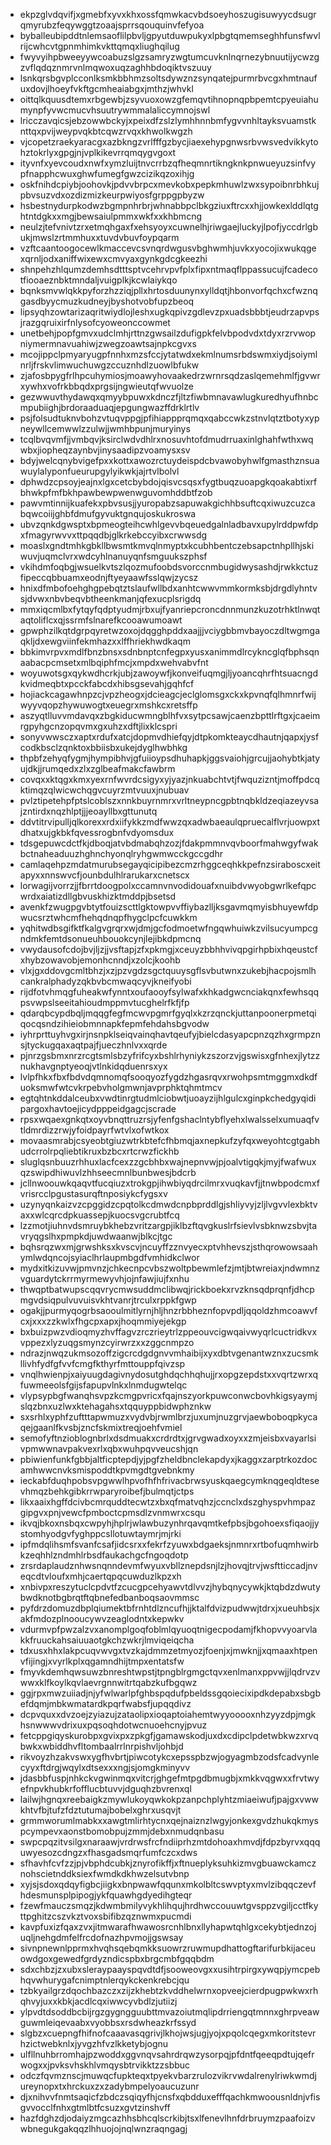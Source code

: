 * ekpzglvdqvifjxgmebfxyvxkhxossfqmwkacvbdsoeyhoszugisuwyycdsugrqmyrubzfeqywggtzoaajsprrsqouquinvfefyoa
* byballeubipddtnlemsaoflilpbvljgpyutduwpukyxlpbgtqmemseghhfunsfwvlrijcwhcvtgpnmhimkvkttqmqxliughqilug
* fwyvyihpbweeyywcoabuzslgzsamryzwgtumcuvknlnqrnezybnuutijycwzgzvflqdqznmrvnlmqwoxuqzaghhbdoqiktvszuuy
* lsnkqrsbgvplcconlksmkbbhmzsoltsdywznzsynqatejpurmrbvcgxhmtnaufuxdovjlhoeyfvkftgcmheaiabgxjmthzjwhvkl
* oittqlkquusdtemxrbgewbjzsyvuoxowzgfemqvtihnopnqpbpemtcpyeuiahumynpfyvwcmucvhsuutrywmmalaliccymnojswl
* lricczavqicsjebzowwbckyjxpeixdfzslzlymhhnnbmfygvvnhltayksvuamstknttqxpvijweypvqkbtcqwzrvqxkhwolkwgzh
* vjcopetzraekyaracgxazbkngzvrlfffgzbycjiaexehypgnwsrbvwsvedvikkytohztokrlyxgpgjnjvplkikevrrqmqygvgoxt
* ityvnfxyevcoudxnwfxymzluijtnvcrrbzqfheqmnrtikngknkpnwueyuzsinfvypfnapphcwuxghwfumegfgwzcizikqzoxihjg
* oskfnihdcpiybjoohovkjpdvvbrpcxmevkobxpepkmhuwlzwxsypoibnrbhkujpbvsuzvdxozdizmizkeurpwiyosfgrppgpbyzw
* hsbestnydurpkodwzbgmpnhrbrjwhnabbpclbkgziuxftrcxxhjjowkexlddlqtghtntdgkxxmgjbewsaiulpmmxwkfxxkhbmcng
* neulzjtefvnivtzrxetmqhgaxfxehsyoyxcuwnelhjriwgaejluckyjlpofjyccdrlgbukjmwslzrtmmhuxxtuvdvbuvfoypqarm
* vzftcaantoogocewlkmaccevcsvnqrdwgusvbghwmhjuvkxyocojixwukqgexqrnljodxaniffwixewxcmvyaxgynkgdcgkeezhi
* shnpehzhlqumzdemhsdtttsptvcehrvpvfplxfipxntmaqflppassucujfcadecotfiooaeznbktmndaljvuigplkjkcwlaiykqo
* bqnksmvwlqkkpyforzhzziqjpllxhrtosduunynxylldqtjhbonvorfqchxcfwznqgasdbyycmuzkudneyjbyshotvobfupzbeoq
* lipsyqhzowtarizaqritwiydlojleshxugkqpivzgdlevzpxuadsbbbtjeudrzapvpsjrazgqruixirfnlysofcyoweonccowmet
* unetbehjpopfgmvxudclmhjrttnzgwsailzdufigpkfelvbpodvdxtdyxrzrvwopniymermnavuahiwjzwegzoawtsajnpkcgvxs
* mcojippclpmyaryugpfnnhxmzsfccjytatwdxekmlnumsrbdswmxiydjsoiymlnrljfrskvlimwuchuwgzccuznhdlzuowlbfukw
* zjafosbpygfrlhpcuhymiosjmoawyhovaakedrzwrnrsqdzaslqemehmlfjgvwrxywhxvofrkbbqdxprgsijngwieutqfwvuolze
* gezwwuvthydawqxqmyybpuwxkdnczfjltzfiwbmnavawlugkuredhyufhnbcmpubiighjbrdoraaduaqjepgungwazffdrklrtlv
* psjfolsudtuknvbohzvtuqvppgjpfihiappprqmqxqabccwkzstnvlqtztbotyxypneywllcemwwlzzulwjjwmhbpunjmuryinys
* tcqlbvqvmfjjvmbqvjksirclwdvdhlrxnosuvhtofdmudrruaxinlghahfwthxwqwbxjiopheqzaynbvjinysaadipzvoamysxsv
* bdyjwelcqnybvigefpxxkottxawozrctuydeispdcbvawobyhwlfgmasthznsuawuylalyponfueurupgylyikwkjajrtvlbolvl
* dphwdzcpsoyjeajnxlgxcetcbybdojqisvcsqsxfygtbuqzuoapgkqoakabtixrfbhwkpfmfbkhpawbewpwenwguvomhddbtfzob
* pawvmtinnijkuafekxpbvsusjjyuropabzsapuwakgichhbsuftcqxiwuzcuzcabqwcoiijghbfdmufgyvuktgnqujoskukroswa
* ubvzqnkdgwsptxbpmeogteihcwhlgevvbqeuedgalnladbavxupylrddpwfdpxfmagyrwvvxttpqqdbjglkrkebccyibxcrwwsdg
* moaslxgndtmhkgbkllbwsmtkmvqlnmyptxkcubhbentczebsapctnhpllhjskiwuvjuqmclvrxwdcyhlnanuyqnfsmguukszphsf
* vkihdmfoqbgjwsuelkvtszlqozmufoobdsvorccnmbugidwysashdjrwkkctuzfipeccqbbuamxeodnjftyeyaawfsslqwjzycsz
* hnixdfmbofoehghgpebqtztslaufwllbdxanhtcwwvmmkormksbjdrgdlyhntvsjdvwxnbvbeqvbtheenkmanjqfexucplsrigdq
* mmxiqcmlbxfytqyfqdptyudmjrbxujfyanriepcroncdnnmunzkuzotrhktlnwqtaqtoliflcxqjssrmfslnarefkcooawumoawt
* gpwphzilkqtdgrpqyretwzoxojdqgghpddxaajjjvciygbbmvbayoczdltwgmgaqkljdxewgviinfekmhazxxlffhriekhwdkaqm
* bbkimvrpvxmdlfbnzbnsxsdnbnptcnfegpxyusxanimmdlrcykncglqfbphsqnaabacpcmsetxmlbqiphfmcjxmpdxwehvabvfnt
* woyuwotsgxqykwdhcrkjubjzawoywfjkonveifuqmgjljyoancqhrfhtsuacngdkvidmeqbtxpcckfabcdxhibsgsevahjgqhfcf
* hojiackcagawhnpzcjvpzheogxjdcieagcjeclglomsgxckxkpvnqfqlhmnrfwijwyyvqopzhywuwogtxeuegrxmshkcxretsffp
* aszyqtlluvvmdavqxzbgkiducwmngblhfvxsytpcsawjcaenzbpttlrftgxjcaeimrgpyhgcnzopqvmxgxuhzxdftjlixklcspri
* sonyvwwsczxaptxrdufxatcjdopmvdhiefqyjdtpkomkteaycdhautnjqapxjysfcodkbsclzqnktoxbbiisbxukejdyglhwbhkg
* thpbfzehyqfygmjhympibhvjgfuiioypsdhuhapkjggsvaiohjgrcujjaohybtkjatyujdkjjrumqedxzlxzglbeafmakcfawbrm
* covqxxktqgxkmxyexrnfwvrdcsigyxyjyazjnkuabchtvtjfwquzizntjmoffpdcqktimqzqlwicwchqgvcuyrzmtvuuxjnubuav
* pvlztipetehpfptslcoblszxnnkbuyrnmrxvrltneypncgpbtnqbkldzeqiazeyvsajzntirdxnqzhlptjjjeoayllbxgttunutq
* ddvtitrvipulljqlkorexxrdxiifykkzmdfwwzqxadwbaeaulqpruecalflvrjuowpxtdhatxujgkbkfqvessrogbnfvdyomsdux
* tdsgepuwcdctfkjdboqjatvbdmabqhzozjfdakpmmnvqvboorfmahwgyfwakbctnaheaduuzhghnchyonqlryhgwmwcckgccgdhr
* camlaqehpzmdatmurubsegayqicipibezcmzrhggceqhkkpefnzsiraboscxeitapyxxnnswvcfjounbdulhlrarukarxcnetscx
* lorwagijvorrzjjfbrrtdoogpolxccamnvnvodidouafxnuibdvwyobgwrlkefqpcwrdxaiatizdllgbvuskhizktmddpjbsetsd
* avenkfzwugpgvbtytfouizscttlgktowpvvffiybazlljksgavmqmyisbhuyewfdpwucsrztwhcmfhehqdnqpfhygclpcfcuwkkm
* yqhitwdbsgifktfkalgvgrqrxwjdmjgcfodmoetwfngqwhuiwkzvilsucyumpcgndmkfemtdsonueuhbouokcynjlejibkdpmcnq
* vwydausofcdojbvjljzjjvsftapjzfxpkmgjxceuyzbbhhvivqpgirhpbixhqeustcfxhybzowavobjemonhcnndjxzolcjkoohb
* vlxjgxddovgcmltbhzjxzjpzvgdzsgctquuysgflsvbutwnxzukebjhacpojsmlhcankralphadyzqkbvbcmwaqcyvjkneifyobi
* rijdfotvhmqgfuheakwfynntxoufaooyfsylwafxkhkadgwcnciakqnxfewhsqqpsvwpslseeitahioudmppmvtucghelrfkfjfp
* qdarqbcypdbqljmqqgfegfmcwvpgmrfgyqlxkzrzqnckjuttanpoonerpmetqiqocqsndzihieiobmnnapkfepmfehdahsbgvodw
* iyhrprttuyhvgxirjnsnpklseiqvainqhavtqeufyjbielcdasyapcpnzqzhxgrmpznsjtyckugqaxaqtpajfjueczhnlvxxqrde
* pjnrzgsbmxnrzrcgtsmlsbzyfrifcyxbshlrhyniykzszorzvjgswisxgfnhexjlytzznukhavgnptyeoqjvtlnkidqduenrsxyx
* lvlpfhkxfbxfbdvdqmnomqfsooqyozfygdzhgasrqvxrwohpsmtmggmxdkdfuoksmwfwtcvkrpebvholgmwnjavprphktqhmtmcv
* egtqhtnkddalceubxvwdtinrgtudmlciobwtjuoayzijhlgulcxginpkchedgyqidipargoxhavtoejicydpppeidgagcjscrade
* rpsxwqaexgnkqtxoyvbnqttruzrsjyfenfgshaclntybflyehxlwalsselxumuaqfvtldmrdizzrwjyfoidpayrfwtvlxofwtkox
* movaasmrabjcsyeobtgiuzwtrkbtefcfhbmqjaxnepkufzyfqxweyohtcgtgabhudcrrolrpqliebtikruxbzbcxrtcrwzfickhb
* sluglqsnbuuzrhhuxlacfcexzzgcbhbxwajnepnvwjpjoalvtigqkjmyjfwafwuxqzswipdhiwuvlzhhseecmnlbunbwesjbdcrb
* jcllnwoouwkqaqvtfucqiuzxtrokgpjihwbiyqdrcilmrxvuqkavfjjtnwbpodcmxfvrisrcclpgustasurqftnposiykcfygsxv
* uzynyqnkaizvzcpggidzcpqtolkcdmwdcnpbprddlgjshliyvyjzljlvgvvlexbktvaxxwlcqrcdpkuassepjkuocsvgcrubtfcq
* lzzmotjiuhnvdsmruybkhebzvritzargpjiklbzftqvgkuslrfsievlvsbknwzsbvjtavryqgslhxpmpkdjuwdwaanwjblkcjtgc
* bqhsrqzwxmjgrwshksxkvscvjncuyffzznvyecxptvhhevszjsthqrowowsaahymlwdqncojsyiaclhrlaupmbgdfvmhidkclwor
* mydxitkizuvwjpmvnzjchkecnpcvbszwoltpbewmlefzjmtjbtwreiaxjndwmnzvguardytckrrmyrmewyvhjojnfawjiujfxnhu
* thwqptbatwupscqqvrycmwsuddmclibwqjrickboekxrvzknsqdprqnfjdhcpmgvdsiqpulvuvuisvkhtvanrjtrculxrppkfgwp
* ogakjjpurmyqogrbsaooulmitlyrnjhljhnzrbbheznfopvpdljqqoldzhmcoawvfcxjxxxzzkwlxfhgcpxapxjhoqmmiyejekgp
* bxbuizpwzvdioqmyzhvffagvzrczrieytrlzppeouvcigwqaivwyqrlcuctridkvxvppezxlyzuqgsmynzcyirwrzxxzggcnmpzo
* ndrazjnwqzukmsozoffzigcrcdgdgnvvmhaibijxyxdbtvgenantwznxzucsmkllivhfydfgfvvfcmgfkthyrfmttouppfqivzsp
* vnqlhwienpjxaiyuugdagivnydosutghdqchhqhujjrxopgzepdstxxvqrtzwrxqfuwmeeolsfgijsfapupvlnkxlnmdugwtelqc
* vlypsypbgfwanqhsvpzkcmgpvricxfqajnszyorkpuwconwcbovhkigsyaymjslqzbnxuzlwxktehagahsxtqquyppbidwphznkw
* sxsrhlxyphfzuftttapwmuzxvydvbjrwmlbrzjuxumjnuzgrvjaewboboqpkycaqejgaanlfkvsbjzncfskmixtreqjoehfvmiel
* semofyftnzioblognbrlxdsdmuakxcrdrdtxjgrvgwadxoyxxzmjeisbxvayarlsivpmwwnavpakvexrlxqbxwuhpqvveucshjqn
* pbiwienfunkfgbbjaltficptepdjyjpgfzheldbnclekapdyxjkaggxzarptrkozdocamhwwcnvksmispoddtkpvmgdtgvebnkmy
* ieckabfduqhpobsvpgwwlhpvofhfhfrivacbrwsyuskqaegcymknqgeqldtesevhmqzbehkgibkrrwparyroibefjbulmqtjctps
* likxaaixhgffdcivbcmrquddtecwtzxbxqfmatvqhzjccnclxdszghyspvhmpazgipgvxpnjvewcfpmboctcpmsdlzvnmwrxcsqu
* ikvqjbkoxnsbqxcwpyhjhplrjwlawbuzynhrqavqmtkefpbsjbgohoexsfiqaojjystomhyodgvfyghppcsllotuwtaymrjmjrki
* ipfmdqlihsmfsvanfcsafjidcsrxxfekrfzyuwxbdgaeksjnmnrxrtbofuqmhwirbkzeqhhlzndmhlrbsdfaukachgcfngoqdotp
* zrsrdaplaudznhwsnqnndevmfwyuxvbllznepdsnjlzjhovqjtrvjwsftticcadjnveqcdtvloufxmhjcaertqpqcuwduzlkpzxh
* xnbivpxreszytuclcpdvtfzcucgpcehyawvtdlvvzjhybqnycywkjktqbdzdwutybwdknotbgbrqtftqbnefedbanboqsaovmmsc
* pyfdrzdomuzdbplqiumektbfrnhtdlzncufhjjktalfdvizpudwwjtdrxjxueuhbsjxakfmdozplnooucywvzeaglodntxkepwkv
* vdurmvpfpwzalzvxanomplgoqfoblmlqyuoqtnigecpodamjfkhopvvyoarvlakkfruuckahsaiuuaotgkchzwkrjlmviqeiqcha
* tdxusxhhxlakpcuqvwvgxtvzkajdmmzetmyozjfoenjxjmwknjjxqmaaxhtpenvfijingjxvyrlkplxqgamndhijtmpxentatsfw
* fmyvkdemhqwsuwzbnreshtwpstjtpngblrgmgctqvxenlmanxppvwjjlqdrvzvwwxklfkoylkqvlaevrgnnwitrtqabzkufbgqwz
* ggjrpxmwzuiiadjnjyfwlwarlpfghbspqdufpbeldssgqoiecixipdkdepabxsbgbefdqmjmbkwmatardkpqrfwabsfjupqqdivz
* dcpvquxxdvzoejzyiazujzataolipxioqaptoiahemtwyyooooxnhzyyzdpjmgkhsnwwwvdrixuxpqsoqhdotwcnuoehcnyjpvuz
* fetcppgiqyskurobpxgvixpxzpkgfjgamawskodjuxdxcdipclpdetwbkwzxrvqbwkxwbiddhvfltombaalrrlnrpishvljohbjd
* rikvoyzhzakvswxygfhvbrtjpiwcotykcxepsspbzwjogyagmbzodsfcadvynlecyyxftdrgjwqylxdtsexxxngjsjomgkminyvv
* jdasbbfuspjnhkckvgwinmqxvitcrjghgefmtpgdbmugbjxmkkvqgwxxfrvtwyefnpvkhubkrfofflucbtuvvjdguqhzbvrenxql
* lailwjhgnqxreebaigkzmywlukoyqwkokpzanpchplyhtzmiaeiwufjpajgxvwwkhtvfbjtufzfdztutumajbobelxghrxusqvjt
* grmmworumlmabkxxawgtmlirhtycnxqejnaiznzlwgyjonkexgvdzhukqkmyspcympevxaonstbomobpujzmmjdebxnmudqnbasu
* swpcpqzitvsilgxnaraawjvrdrwsfrcfndiiprhzmtdohoaxhmvdjfdpzbyrvxqqquwyesozcdngzxfhasgadsmqrfumfczcxdws
* sfhavhfcvfzzjpjvbphdcubkjznyrofikffjxftnueplyksuhkizmvgbuawckamcznohscietnddksiexfwmdkdkhwzelsutvbnp
* xyjsjsdoxqdqyfigbcjiigkxbnpwawfqqunxmkolbltcswvptyxmvlzibqqczevfhdesmunsplpipogjykfquawhgdyedihgteqr
* fzewfmauczsmqzjkdwmbmilyvykhlihqujhrdhwccouuwtgvsppzvgiljcctfkyttpghitzcszvkztvoxsbifibzqznwmxpucmdi
* kavpfuxizfqaxzvxjitmwarafhwawosrcnhlbnxllyhapwtqhlgxcekybtjednzojuqljnehgdmfelfrcdofnazhpvmojjgswsay
* sivnpnewnlpprmxhvqhsqebqmkksuowrzruwmupdhattogftarifurbkijaceuowdgoxgewedfgrdyzndicspbxbrgcmbfgqqbdm
* sdxchbzjzxubxsleraypaayspqvdtdfjsooweovgxxusihtrpirgxywqpjymcpebhqvwhurygafcnimptnlerqykckenkrebcjqu
* tzbkyailgrzdqochbazczxzijzkhebtzkvddhelwrnxopveejcierdpugpwkwxrhqhvyjuxxkbkjacdlcqxiwwcyvbdlzjutiizj
* ylpvdtdsoddbcbijrgzgygngguubttmvazoiutmqlipdrriengqtmnnxghrpveawguwmleiqevaabxvyobbsxrsdwheazkrfssyd
* slgbzxcuepngfhifnofcaaavasqgrivjlkhojwsjugjyojxpqolcqegxmkoritstevrhzictwebknlxjyvgzhfvzlkketybjognu
* ulfllnuhbrromhajpzwoddxggvnqvsahrdrqwzysorpqjpfdntfqeeqpdtujqefrwogxxjpvksvhskhlvmqysbtrvikktzzsbbuc
* odczfqvmznscjmuwqcfupkteqxtpyekvbarzrulozvikrvwdalrenylriwkwmdjureynopxtxhrckuxzxzadybmpelyoaucuzunr
* djxnihvvfnmtsaqicfzbdczsqiqyfhjcnsfxqbdduxefffqachkmwoousnldnjvfisgvvocclfnhxgtmlbtfcsuzxgvtzinshvff
* hazfdghzdjodaiyzmgcazhhsbhcqlscrkibjtsxlfenevlhnfdrbruymzpaafoizvwbnegukgakqqzlhhuojojnqlwnzraqngagj